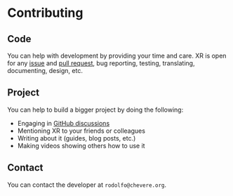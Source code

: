 # Contributing

## Code

You can help with development by providing your time and care. XR is open for any [issue](https://github.com/chevere/xr/issues) and [pull request](https://github.com/chevere/xr/pulls), bug reporting, testing, translating, documenting, design, etc.

## Project

You can help to build a bigger project by doing the following:

* Engaging in [GitHub discussions](https://github.com/chevere/xr/discussions)
* Mentioning XR to your friends or colleagues
* Writing about it (guides, blog posts, etc.)
* Making videos showing others how to use it

## Contact

You can contact the developer at `rodolfo@chevere.org`.
